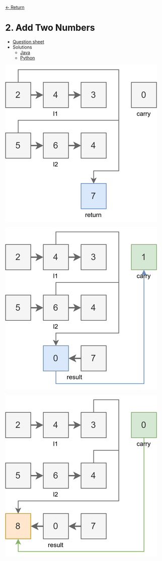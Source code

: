 [&larr; Return](https://hanggrian.github.io/grind-leetcode/)

# 2. Add Two Numbers

- [Question sheet](https://leetcode.com/problems/add-two-numbers/)
- Solutions
  - [Java](https://github.com/hanggrian/grind-leetcode/blob/main/java/src/main/java/problems1_100/AddTwoNumbers.java)
  - [Python](https://github.com/hanggrian/grind-leetcode/blob/main/python/src/problems1_100/add_two_numbers.py)

![](https://github.com/hanggrian/grind-leetcode/raw/assets/problems1-100/add_two_numbers1.svg)

![](https://github.com/hanggrian/grind-leetcode/raw/assets/problems1-100/add_two_numbers2.svg)

![](https://github.com/hanggrian/grind-leetcode/raw/assets/problems1-100/add_two_numbers3.svg)
